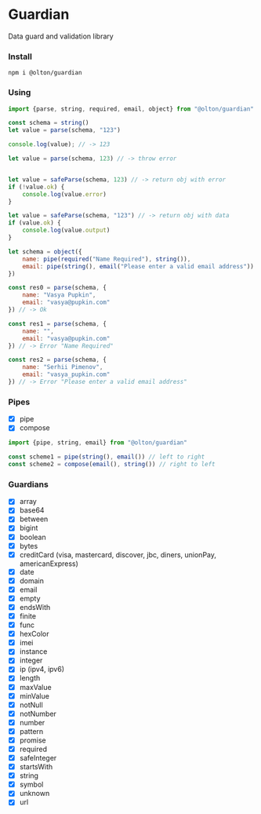 # Guardian

Data guard and validation library

### Install
```shell
npm i @olton/guardian
```

### Using
```javascript
import {parse, string, required, email, object} from "@olton/guardian"

const schema = string()
let value = parse(schema, "123")

console.log(value); // -> 123

let value = parse(schema, 123) // -> throw error


let value = safeParse(schema, 123) // -> return obj with error
if (!value.ok) {
    console.log(value.error)
}

let value = safeParse(schema, "123") // -> return obj with data
if (value.ok) {
    console.log(value.output)
}

let schema = object({
    name: pipe(required("Name Required"), string()),
    email: pipe(string(), email("Please enter a valid email address"))
})

const res0 = parse(schema, {
    name: "Vasya Pupkin",
    email: "vasya@pupkin.com"
}) // -> Ok

const res1 = parse(schema, {
    name: "",
    email: "vasya@pupkin.com"
}) // -> Error "Name Required"

const res2 = parse(schema, {
    name: "Serhii Pimenov",
    email: "vasya_pupkin.com"
}) // -> Error "Please enter a valid email address"


```

### Pipes
- [x] pipe
- [x] compose

```javascript
import {pipe, string, email} from "@olton/guardian"

const scheme1 = pipe(string(), email()) // left to right
const scheme2 = compose(email(), string()) // right to left
```

### Guardians
- [x] array
- [x] base64
- [x] between
- [x] bigint
- [x] boolean
- [x] bytes
- [x] creditCard (visa, mastercard, discover, jbc, diners, unionPay, americanExpress)
- [x] date
- [x] domain
- [x] email
- [x] empty
- [x] endsWith
- [x] finite
- [x] func
- [x] hexColor
- [x] imei
- [x] instance
- [x] integer
- [x] ip (ipv4, ipv6)
- [x] length
- [x] maxValue
- [x] minValue
- [x] notNull
- [x] notNumber
- [x] number
- [x] pattern
- [x] promise
- [x] required
- [x] safeInteger
- [x] startsWith
- [x] string
- [x] symbol
- [x] unknown
- [x] url